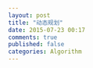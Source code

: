 ```yaml
---
layout: post
title: "动态规划"
date: 2015-07-23 00:17
comments: true
published: false
categories: Algorithm
---
```

